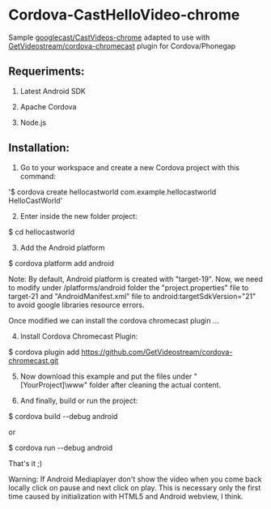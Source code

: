 # Cordova-CastHelloVideo-chrome
Sample [googlecast/CastVideos-chrome](https://github.com/googlecast/CastVideos-chrome) adapted to use with [GetVideostream/cordova-chromecast](https://github.com/GetVideostream/cordova-chromecast) plugin for Cordova/Phonegap

## Requeriments:

1) Latest Android SDK

2) Apache Cordova

3) Node.js

## Installation:

1) Go to your workspace and create a new Cordova project with this command:

'$ cordova create hellocastworld com.example.hellocastworld HelloCastWorld'

2) Enter inside the new folder project:

$ cd hellocastworld

3) Add the Android platform

$ cordova platform add android

Note: By default, Android platform is created with "target-19". Now, we need to modify under /platforms/android folder the "project.properties" file to target-21 and "AndroidManifest.xml" file to android:targetSdkVersion="21" to avoid google libraries resource errors.

Once modified we can install the cordova chromecast plugin ...

4) Install Cordova Chromecast Plugin:

$ cordova plugin add https://github.com/GetVideostream/cordova-chromecast.git

5) Now download this example and put the files under "[YourProject]\www" folder after cleaning the actual content.

6) And finally, build or run the project:

$ cordova build --debug android

or

$ cordova run --debug android

That's it ;)

Warning: If Android Mediaplayer don't show the video when you come back locally click on pause and next click on play. This is necessary only the first time caused by initialization with HTML5 and Android webview, I think.
